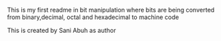This is my first readme in bit manipulation where bits are being converted from binary,decimal, octal and hexadecimal to machine code

This is created by Sani Abuh as author
